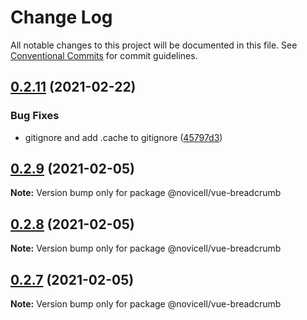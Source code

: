 # Change Log

All notable changes to this project will be documented in this file.
See [Conventional Commits](https://conventionalcommits.org) for commit guidelines.

## [0.2.11](https://github.com/Novicell/frontend-packages/compare/@novicell/vue-breadcrumb@0.2.9...@novicell/vue-breadcrumb@0.2.11) (2021-02-22)


### Bug Fixes

* gitignore and add .cache to gitignore ([45797d3](https://github.com/Novicell/frontend-packages/commit/45797d39dc4125bb0ae3665a575fc8400b55ff55))






## [0.2.9](https://github.com/Novicell/frontend-packages/compare/@novicell/vue-breadcrumb@0.2.8...@novicell/vue-breadcrumb@0.2.9) (2021-02-05)

**Note:** Version bump only for package @novicell/vue-breadcrumb





## [0.2.8](https://github.com/Novicell/frontend-packages/compare/@novicell/vue-breadcrumb@0.2.7...@novicell/vue-breadcrumb@0.2.8) (2021-02-05)

**Note:** Version bump only for package @novicell/vue-breadcrumb





## [0.2.7](https://github.com/Novicell/frontend-packages/compare/@novicell/vue-breadcrumb@0.2.6...@novicell/vue-breadcrumb@0.2.7) (2021-02-05)

**Note:** Version bump only for package @novicell/vue-breadcrumb
